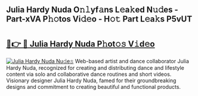 ## Julia Hardy Nuda O𝚗𝚕yf𝚊ns L𝚎a𝚔ed N𝚞𝚍es - Part-xVA P𝚑𝚘tos Vi𝚍𝚎o - H𝚘𝚝 Part L𝚎a𝚔s P5vUT

# <h2><a href="http://kfadx8u.oniu.top/?m=Julia+Hardy+Nuda">🔗👉 🔴 Julia Hardy Nuda P𝚑ot𝚘𝚜 V𝚒d𝚎o</a></h2>

[![Julia Hardy Nuda Nu𝚍e𝚜](https://i.imgur.com/0qMVB7G.gif)](http://kfadx8u.oniu.top/?m=Julia+Hardy+Nuda)
Web-based artist and dance collaborator Julia Hardy Nuda, recognized for creating and distributing dance and lifestyle content via solo and collaborative dance routines and short videos. Visionary designer Julia Hardy Nuda, famed for their groundbreaking designs and commitment to creating beautiful and functional products.  
